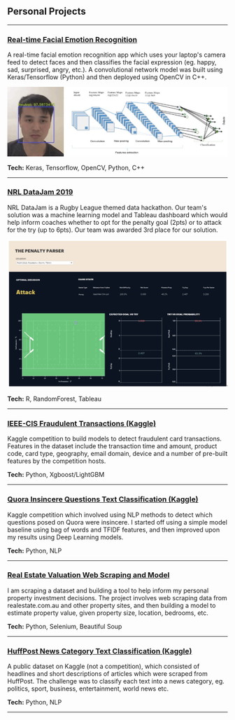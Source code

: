 ## Personal Projects

---

### [Real-time Facial Emotion Recognition](https://github.com/martycheung/CppND-Facial-Emotion-Recognition)

A real-time facial emotion recognition app which uses your laptop's camera feed to detect faces and then classifies the facial expression (eg. happy, sad, surprised, angry, etc.). A convolutional network model was built using Keras/Tensorflow (Python) and then deployed using OpenCV in C++.

<center><img src="images/app_demo.jpg?raw=true"/></center>

**Tech:** Keras, Tensorflow, OpenCV, Python, C++

---

### [NRL DataJam 2019](https://github.com/martycheung/NRL-DataJam-2019)

NRL DataJam is a Rugby League themed data hackathon. Our team's solution was a machine learning model and Tableau dashboard which would help inform coaches whether to opt for the penalty goal (2pts) or to attack for the try (up to 6pts). Our team was awarded 3rd place for our solution.

<center><img src="images/datajam_tableau.png?raw=true"/></center>

**Tech:** R, RandomForest, Tableau

---

### [IEEE-CIS Fraudulent Transactions (Kaggle)](https://github.com/martycheung/IEEE-CIS-Fraudulent-Transactions-Kaggle)

Kaggle competition to build models to detect fraudulent card transactions. Features in the dataset include the transaction time and amount, product code, card type, geography, email domain, device and a number of pre-built features by the competition hosts.

**Tech:** Python, Xgboost/LightGBM

---

### [Quora Insincere Questions Text Classification (Kaggle)](https://github.com/martycheung/Quora-Insincere-Questions-Kaggle)

Kaggle competition which involved using NLP methods to detect which questions posed on Quora were insincere. I started off using a simple model baseline using bag of words and TFIDF features, and then improved upon my results using Deep Learning models.

**Tech:** Python, NLP

---

### [Real Estate Valuation Web Scraping and Model](https://github.com/martycheung/Real-Estate-Dataset-and-Valuation-Model)

I am scraping a dataset and building a tool to help inform my personal property investment decisions. The project involves web scraping data from realestate.com.au and other property sites, and then building a model to estimate property value, given property size, location, bedrooms, etc.  

**Tech:** Python, Selenium, Beautiful Soup

---

### [HuffPost News Category Text Classification (Kaggle)](https://github.com/martycheung/Quora-Insincere-Questions-Kaggle)

A public dataset on Kaggle (not a competition), which consisted of headlines and short descriptions of articles which were scraped from HuffPost. The challenge was to classify each text into a news category, eg. politics, sport, business, entertainment, world news etc.

**Tech:** Python, NLP

---
